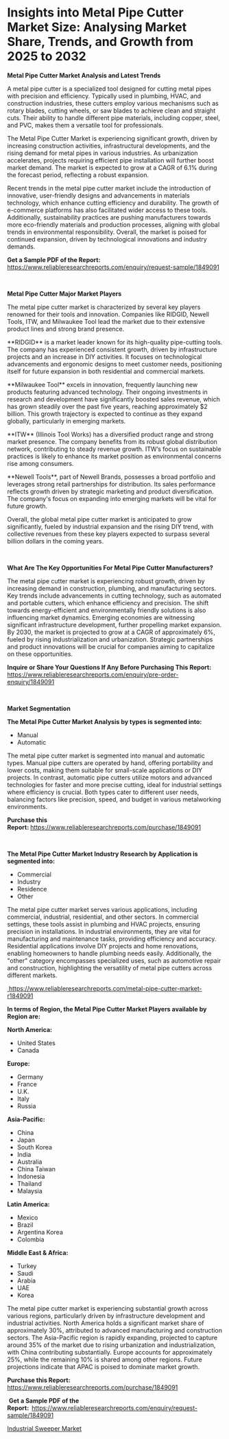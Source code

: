 <p><h1>Insights into Metal Pipe Cutter Market Size: Analysing Market Share, Trends, and Growth from 2025 to 2032</h1></p><p><strong>Metal Pipe Cutter Market Analysis and Latest Trends</strong></p>
<p><p>A metal pipe cutter is a specialized tool designed for cutting metal pipes with precision and efficiency. Typically used in plumbing, HVAC, and construction industries, these cutters employ various mechanisms such as rotary blades, cutting wheels, or saw blades to achieve clean and straight cuts. Their ability to handle different pipe materials, including copper, steel, and PVC, makes them a versatile tool for professionals.</p><p>The Metal Pipe Cutter Market is experiencing significant growth, driven by increasing construction activities, infrastructural developments, and the rising demand for metal pipes in various industries. As urbanization accelerates, projects requiring efficient pipe installation will further boost market demand. The market is expected to grow at a CAGR of 6.1% during the forecast period, reflecting a robust expansion.</p><p>Recent trends in the metal pipe cutter market include the introduction of innovative, user-friendly designs and advancements in materials technology, which enhance cutting efficiency and durability. The growth of e-commerce platforms has also facilitated wider access to these tools. Additionally, sustainability practices are pushing manufacturers towards more eco-friendly materials and production processes, aligning with global trends in environmental responsibility. Overall, the market is poised for continued expansion, driven by technological innovations and industry demands.</p></p>
<p><strong>Get a Sample PDF of the Report:&nbsp;</strong> <a href="https://www.reliableresearchreports.com/enquiry/request-sample/1849091?utm_campaign=2273&utm_medium=2&utm_source=Github&utm_content=ia&utm_term=11042025&utm_id=metal-pipe-cutter">https://www.reliableresearchreports.com/enquiry/request-sample/1849091</a></p>
<p>&nbsp;</p>
<p><strong>Metal Pipe Cutter Major Market Players</strong></p>
<p><p>The metal pipe cutter market is characterized by several key players renowned for their tools and innovation. Companies like RIDGID, Newell Tools, ITW, and Milwaukee Tool lead the market due to their extensive product lines and strong brand presence.</p><p>**RIDGID** is a market leader known for its high-quality pipe-cutting tools. The company has experienced consistent growth, driven by infrastructure projects and an increase in DIY activities. It focuses on technological advancements and ergonomic designs to meet customer needs, positioning itself for future expansion in both residential and commercial markets.</p><p>**Milwaukee Tool** excels in innovation, frequently launching new products featuring advanced technology. Their ongoing investments in research and development have significantly boosted sales revenue, which has grown steadily over the past five years, reaching approximately $2 billion. This growth trajectory is expected to continue as they expand globally, particularly in emerging markets.</p><p>**ITW** (Illinois Tool Works) has a diversified product range and strong market presence. The company benefits from its robust global distribution network, contributing to steady revenue growth. ITW’s focus on sustainable practices is likely to enhance its market position as environmental concerns rise among consumers.</p><p>**Newell Tools**, part of Newell Brands, possesses a broad portfolio and leverages strong retail partnerships for distribution. Its sales performance reflects growth driven by strategic marketing and product diversification. The company's focus on expanding into emerging markets will be vital for future growth.</p><p>Overall, the global metal pipe cutter market is anticipated to grow significantly, fueled by industrial expansion and the rising DIY trend, with collective revenues from these key players expected to surpass several billion dollars in the coming years.</p></p>
<p>&nbsp;</p>
<p><strong>What Are The Key Opportunities For Metal Pipe Cutter Manufacturers?</strong></p>
<p><p>The metal pipe cutter market is experiencing robust growth, driven by increasing demand in construction, plumbing, and manufacturing sectors. Key trends include advancements in cutting technology, such as automated and portable cutters, which enhance efficiency and precision. The shift towards energy-efficient and environmentally friendly solutions is also influencing market dynamics. Emerging economies are witnessing significant infrastructure development, further propelling market expansion. By 2030, the market is projected to grow at a CAGR of approximately 6%, fueled by rising industrialization and urbanization. Strategic partnerships and product innovations will be crucial for companies aiming to capitalize on these opportunities.</p></p>
<p><strong>Inquire or Share Your Questions If Any Before Purchasing This Report:</strong> <a href="https://www.reliableresearchreports.com/enquiry/pre-order-enquiry/1849091?utm_campaign=2273&utm_medium=2&utm_source=Github&utm_content=ia&utm_term=11042025&utm_id=metal-pipe-cutter">https://www.reliableresearchreports.com/enquiry/pre-order-enquiry/1849091</a></p>
<p>&nbsp;</p>
<p><strong>Market Segmentation</strong></p>
<p><strong>The Metal Pipe Cutter Market Analysis by types is segmented into:</strong></p>
<p><ul><li>Manual</li><li>Automatic</li></ul></p>
<p><p>The metal pipe cutter market is segmented into manual and automatic types. Manual pipe cutters are operated by hand, offering portability and lower costs, making them suitable for small-scale applications or DIY projects. In contrast, automatic pipe cutters utilize motors and advanced technologies for faster and more precise cutting, ideal for industrial settings where efficiency is crucial. Both types cater to different user needs, balancing factors like precision, speed, and budget in various metalworking environments.</p></p>
<p><strong>Purchase this Report:&nbsp;</strong><a href="https://www.reliableresearchreports.com/purchase/1849091?utm_campaign=2273&utm_medium=2&utm_source=Github&utm_content=ia&utm_term=11042025&utm_id=metal-pipe-cutter">https://www.reliableresearchreports.com/purchase/1849091</a></p>
<p>&nbsp;</p>
<p><strong>The Metal Pipe Cutter Market Industry Research by Application is segmented into:</strong></p>
<p><ul><li>Commercial</li><li>Industry</li><li>Residence</li><li>Other</li></ul></p>
<p><p>The metal pipe cutter market serves various applications, including commercial, industrial, residential, and other sectors. In commercial settings, these tools assist in plumbing and HVAC projects, ensuring precision in installations. In industrial environments, they are vital for manufacturing and maintenance tasks, providing efficiency and accuracy. Residential applications involve DIY projects and home renovations, enabling homeowners to handle plumbing needs easily. Additionally, the "other" category encompasses specialized uses, such as automotive repair and construction, highlighting the versatility of metal pipe cutters across different markets.</p></p>
<p><a href="https://www.reliableresearchreports.com/metal-pipe-cutter-market-r1849091?utm_campaign=2273&utm_medium=2&utm_source=Github&utm_content=ia&utm_term=11042025&utm_id=metal-pipe-cutter">&nbsp;https://www.reliableresearchreports.com/metal-pipe-cutter-market-r1849091</a></p>
<p><strong>In terms of Region, the Metal Pipe Cutter Market Players available by Region are:</strong></p>
<p>
    <p> <strong> North America: </strong>
        <ul>
            <li>United States</li>
            <li>Canada</li>
        </ul>
        </p> 
    <p> <strong> Europe: </strong>
        <ul>
            <li>Germany</li>
            <li>France</li>
            <li>U.K.</li>
            <li>Italy</li>
            <li>Russia</li>
        </ul>
        </p> 
    <p> <strong> Asia-Pacific: </strong>
        <ul>
            <li>China</li>
            <li>Japan</li>
            <li>South Korea</li>
            <li>India</li>
            <li>Australia</li>
            <li>China Taiwan</li>
            <li>Indonesia</li>
            <li>Thailand</li>
            <li>Malaysia</li>
        </ul>
        </p> 
    <p> <strong> Latin America: </strong>
        <ul>
            <li>Mexico</li>
            <li>Brazil</li>
            <li>Argentina Korea</li>
            <li>Colombia</li>
        </ul>
        </p> 
    <p> <strong> Middle East & Africa: </strong>
        <ul>
            <li>Turkey</li>
            <li>Saudi</li>
            <li>Arabia</li>
            <li>UAE</li>
            <li>Korea</li>
        </ul>
    </p>
    </p>
<p><p>The metal pipe cutter market is experiencing substantial growth across various regions, particularly driven by infrastructure development and industrial activities. North America holds a significant market share of approximately 30%, attributed to advanced manufacturing and construction sectors. The Asia-Pacific region is rapidly expanding, projected to capture around 35% of the market due to rising urbanization and industrialization, with China contributing substantially. Europe accounts for approximately 25%, while the remaining 10% is shared among other regions. Future projections indicate that APAC is poised to dominate market growth.</p></p>
<p><strong>Purchase this Report: </strong><a href="https://www.reliableresearchreports.com/purchase/1849091?utm_campaign=2273&utm_medium=2&utm_source=Github&utm_content=ia&utm_term=11042025&utm_id=metal-pipe-cutter">https://www.reliableresearchreports.com/purchase/1849091</a></p>
<p>&nbsp;<strong>Get a Sample PDF of the Report:&nbsp;&nbsp;</strong><a href="https://www.reliableresearchreports.com/enquiry/request-sample/1849091?utm_campaign=2273&utm_medium=2&utm_source=Github&utm_content=ia&utm_term=11042025&utm_id=metal-pipe-cutter">https://www.reliableresearchreports.com/enquiry/request-sample/1849091</a></p>
<p><strong></strong></p>
<p><p><a href="https://github.com/yenagmah/Market-Research-Report-List-1/blob/main/industrial-sweeper-market.md?utm_campaign=2273&utm_medium=2&utm_source=Github&utm_content=ia&utm_term=11042025&utm_id=metal-pipe-cutter">Industrial Sweeper Market</a></p></p>